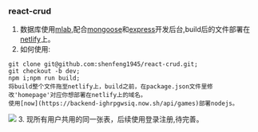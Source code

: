 ### react-crud
1. 数据库使用[mlab](https://mlab.com/),配合[mongoose](https://github.com/Automattic/mongoose)和[express](http://www.expressjs.com.cn/)开发后台,build后的文件部署在[netlify](https://app.netlify.com/)上。
2. 如何使用: 
```
git clone git@github.com:shenfeng1945/react-crud.git;
git checkout -b dev;
npm i;npm run build;
将build整个文件拖至netlify上，build之前，在package.json文件里修改'homepage'对应你想部署在netlify上的域名。
使用[now](https://backend-ighrpgwsiq.now.sh/api/games)部署nodejs。
```
![](https://i.loli.net/2018/08/31/5b889fc146227.png)
3. 现所有用户共用的同一张表，后续使用登录注册,待完善。
